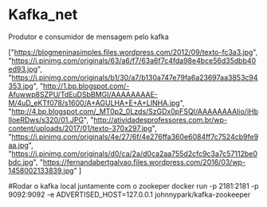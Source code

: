 # Kafka_net

Produtor e consumidor de mensagem pelo kafka

["https://blogmeninasimples.files.wordpress.com/2012/09/texto-fc3a3.jpg",
"https://i.pinimg.com/originals/63/a6/f7/63a6f7c4fda98e4bce56d35dbb40ed93.jpg",
"https://i.pinimg.com/originals/b1/30/a7/b130a747e79fa6a23697aa3853c94353.jpg",
"http://1.bp.blogspot.com/-Afuwwp8SZPU/TdEuDSbBMGI/AAAAAAAAE-M/4uD_eKTf078/s1600/A+AGULHA+E+A+LINHA.jpg",
"http://4.bp.blogspot.com/_MT0p2_0Lzds/SzGDx0pFSQI/AAAAAAAAIio/iHblIoeRDws/s320/01.JPG",
"http://atividadesprofessores.com.br/wp-content/uploads/2017/01/texto-370x297.jpg",
"https://i.pinimg.com/originals/4e/27/6f/4e276ffa360e6084ff7c7524cb9fe9aa.jpg",
"https://i.pinimg.com/originals/d0/ca/2a/d0ca2aa755d2cfc9c3a7c57112be0bdc.jpg",
"https://fernandabertgalvao.files.wordpress.com/2016/03/wp-1458002133839.jpg"
]

#Rodar o kafka local juntamente com o zookeper
docker run -p 2181:2181 -p 9092:9092 -e ADVERTISED_HOST=127.0.0.1 johnnypark/kafka-zookeeper
